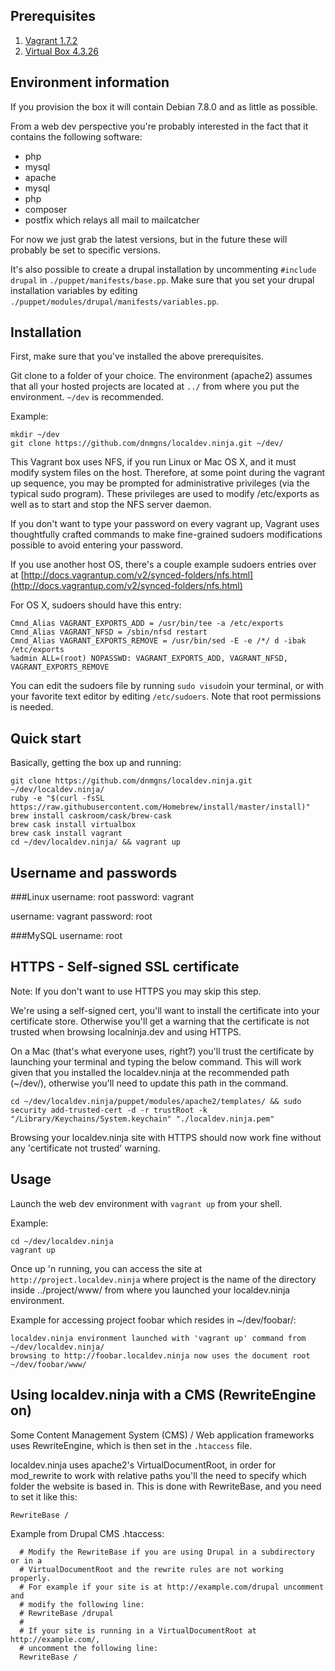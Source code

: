 ## Prerequisites
1. [Vagrant 1.7.2](https://dl.bintray.com/mitchellh/vagrant/vagrant_1.7.2.dmg)
2. [Virtual Box 4.3.26](http://download.virtualbox.org/virtualbox/4.3.26)

## Environment information
If you provision the box it will contain Debian 7.8.0 and as little as possible.

From a web dev perspective you're probably interested in the fact that it contains the following software:
* php
* mysql
* apache
* mysql
* php
* composer
* postfix which relays all mail to mailcatcher

For now we just grab the latest versions, but in the future these will probably be set to specific versions.

It's also possible to create a drupal installation by uncommenting ```#include drupal``` in ```./puppet/manifests/base.pp```. Make sure that you set your drupal installation variables by editing ```./puppet/modules/drupal/manifests/variables.pp```.

## Installation
First, make sure that you've installed the above prerequisites.

Git clone to a folder of your choice. The environment (apache2) assumes that all your hosted projects are located at ```../``` from where you put the environment.
```~/dev``` is recommended.

Example:
```
mkdir ~/dev
git clone https://github.com/dnmgns/localdev.ninja.git ~/dev/
```

This Vagrant box uses NFS, if you run Linux or Mac OS X, and it must modify system files on the host. Therefore, at some point during the vagrant up sequence, you may be prompted for administrative privileges (via the typical sudo program). These privileges are used to modify /etc/exports as well as to start and stop the NFS server daemon.

If you don't want to type your password on every vagrant up, Vagrant uses thoughtfully crafted commands to make fine-grained sudoers modifications possible to avoid entering your password.

If you use another host OS, there's a couple example sudoers entries over at [http://docs.vagrantup.com/v2/synced-folders/nfs.html](http://docs.vagrantup.com/v2/synced-folders/nfs.html)

For OS X, sudoers should have this entry:
```
Cmnd_Alias VAGRANT_EXPORTS_ADD = /usr/bin/tee -a /etc/exports
Cmnd_Alias VAGRANT_NFSD = /sbin/nfsd restart
Cmnd_Alias VAGRANT_EXPORTS_REMOVE = /usr/bin/sed -E -e /*/ d -ibak /etc/exports
%admin ALL=(root) NOPASSWD: VAGRANT_EXPORTS_ADD, VAGRANT_NFSD, VAGRANT_EXPORTS_REMOVE
```

You can edit the sudoers file by running ```sudo visudo```in your terminal, or with your favorite text editor by editing ```/etc/sudoers```. Note that root permissions is needed.

## Quick start

Basically, getting the box up and running:
```
git clone https://github.com/dnmgns/localdev.ninja.git ~/dev/localdev.ninja/
ruby -e "$(curl -fsSL https://raw.githubusercontent.com/Homebrew/install/master/install)"
brew install caskroom/cask/brew-cask
brew cask install virtualbox
brew cask install vagrant
cd ~/dev/localdev.ninja/ && vagrant up
```

## Username and passwords
###Linux
username: root
password: vagrant

username: vagrant
password: root

###MySQL
username: root
<no password is set>

## HTTPS - Self-signed SSL certificate
Note: If you don't want to use HTTPS you may skip this step.

We're using a self-signed cert, you'll want to install the certificate into your certificate store. Otherwise you'll get a warning that the certificate is not trusted when browsing localninja.dev and using HTTPS.

On a Mac (that's what everyone uses, right?) you'll trust the certificate by launching your terminal and typing the below command. This will work given that you installed the localdev.ninja at the recommended path (~/dev/), otherwise you'll need to update this path in the command.

```cd ~/dev/localdev.ninja/puppet/modules/apache2/templates/ && sudo security add-trusted-cert -d -r trustRoot -k "/Library/Keychains/System.keychain" "./localdev.ninja.pem"```

Browsing your localdev.ninja site with HTTPS should now work fine without any 'certificate not trusted' warning.

## Usage
Launch the web dev environment with ```vagrant up``` from your shell.

Example:
```
cd ~/dev/localdev.ninja
vagrant up
```

Once up 'n running, you can access the site at ```http://project.localdev.ninja``` where project is the name of the directory inside ../project/www/ from where you launched your localdev.ninja environment.

Example for accessing project foobar which resides in ~/dev/foobar/:
```
localdev.ninja environment launched with 'vagrant up' command from ~/dev/localdev.ninja/
browsing to http://foobar.localdev.ninja now uses the document root ~/dev/foobar/www/
```

## Using localdev.ninja with a CMS (RewriteEngine on)

Some Content Management System (CMS) / Web application frameworks uses RewriteEngine, which is then set in the ```.htaccess``` file.

localdev.ninja uses apache2's VirtualDocumentRoot, in order for mod_rewrite to work with relative paths you'll the need to specify which folder the website is based in. This is done with RewriteBase, and you need to set it like this:
```
RewriteBase /
```

Example from Drupal CMS .htaccess:
```
  # Modify the RewriteBase if you are using Drupal in a subdirectory or in a
  # VirtualDocumentRoot and the rewrite rules are not working properly.
  # For example if your site is at http://example.com/drupal uncomment and
  # modify the following line:
  # RewriteBase /drupal
  #
  # If your site is running in a VirtualDocumentRoot at http://example.com/,
  # uncomment the following line:
  RewriteBase /
```
